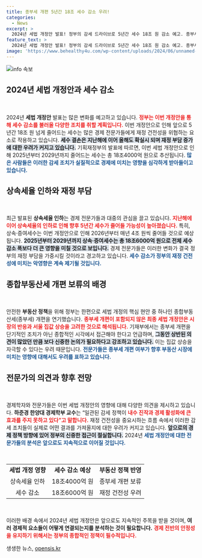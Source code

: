 ```yaml
---
title: 종부세 개편 5년간 18조 세수 감소 우려!
categories:
  - News
excerpt: >
  2024년 세법 개정안 발표! 정부의 감세 드라이브로 5년간 세수 18조 원 감소 예고. 종부세 개편 보류는 집값 상승 우려 때문? 경제 전문가들이 재정 건전성 우려를 제기하며 갈등이 심화되고 있다.
feature_text: >
  2024년 세법 개정안 발표! 정부의 감세 드라이브로 5년간 세수 18조 원 감소 예고. 종부세 개편 보류는 집값 상승 우려 때문? 경제 전문가들이 재정 건전성 우려를 제기하며 갈등이 심화되고 있다.
image: 'https://www.behealthy4u.com/wp-content/uploads/2024/06/unnamed-file.png'
---
```


<p><img src="https://www.behealthy4u.com/wp-content/uploads/2024/06/unnamed-file.png" alt="info 속보" /></p>

<h2 data-ke-size="size26">2024년 세법 개정안과 세수 감소</h2>

<p data-ke-size="size16">&nbsp;</p>

<p>2024년 <b>세법 개정안</b> 발표는 많은 변화를 예고하고 있습니다. <b><span style="color: #ee2323;">정부는 이번 개정안을 통해 세수 감소를 불러올 다양한 조치를 취할 계획입니다.</span></b> 이번 개정안으로 인해 앞으로 5년간 18조 원 넘게 줄어드는 세수는 많은 경제 전문가들에게 재정 건전성을 위협하는 요소로 작용하고 있습니다. <b><span style="background-color: #21538527;">세수 결손은 지난해에 이어 올해도 확실시 되며 재정 부담 증가에 대한 우려가 커지고 있습니다.</span></b> 기획재정부의 발표에 따르면, 이번 세법 개정안으로 인해 2025년부터 2029년까지 줄어드는 세수는 총 18조4000억 원으로 추산됩니다. <b><span style="color: #1a5490;">많은 사람들은 이러한 감세 조치가 실질적으로 경제에 미치는 영향을 심각하게 받아들이고 있습니다.</span></b> </p>

<h2 data-ke-size="size26">상속세율 인하와 재정 부담</h2>

<p data-ke-size="size16">&nbsp;</p>

<p>최근 발표된 <b>상속세율 인하</b>는 경제 전문가들과 대중의 관심을 끌고 있습니다. <b><span style="color: #ee2323;">지난해에 이어 상속세율의 인하로 인해 향후 5년간 세수가 줄어들 가능성이 높아졌습니다.</span></b> 특히, 상속·증여세수는 이번 개정안으로 인해 2026년부터 매년 4조 원씩 줄어들 것으로 예상됩니다. <b><span style="background-color: #21538527;">2025년부터 2029년까지 상속·증여세수는 총 18조6000억 원으로 전체 세수 감소 폭보다 더 큰 영향을 미칠 것으로 보입니다.</span></b> 경제 전문가들은 이러한 변화가 결국 정부의 재정 부담을 가중시킬 것이라고 경고하고 있습니다. <b><span style="color: #1a5490;">세수 감소가 정부의 재정 건전성에 미치는 악영향은 계속 제기될 것입니다.</span></b> </p>

<h2 data-ke-size="size26">종합부동산세 개편 보류의 배경</h2>

<p data-ke-size="size16">&nbsp;</p>

<p>안전한 <b>부동산 정책</b>을 위해 정부는 한편으로 세법 개정의 핵심 현안 중 하나인 종합부동산세(종부세) 개편을 연기했습니다. <b><span style="color: #ee2323;">종부세 개편이 포함되지 않은 최종 세법 개정안은 시장의 반응과 서울 집값 상승을 고려한 것으로 해석됩니다.</span></b> 기재부에서는 종부세 개편을 단기적인 조치가 아닌 종합적인 시각에서 접근해야 한다고 언급하며, <b><span style="background-color: #21538527;">그동안 상반된 의견이 많았던 만큼 보다 신중한 논의가 필요하다고 강조하고 있습니다.</span></b> 이는 집값 상승을 자극할 수 있다는 우려 때문입니다. <b><span style="color: #1a5490;">전문가들은 종부세 개편 여부가 향후 부동산 시장에 미치는 영향에 대해서도 우려를 표하고 있습니다.</span></b></p>

<h2 data-ke-size="size26">전문가의 의견과 향후 전망</h2>

<p data-ke-size="size16">&nbsp;</p>

<p>경제학자와 전문가들은 이번 세법 개정안의 영향에 대해 다양한 의견을 제시하고 있습니다. <b>하준경 한양대 경제학부 교수</b>는 “일관된 감세 정책이 <b><span style="color: #ee2323;">내수 진작과 경제 활성화에 큰 효과를 주지 못하고 있다”고 말합니다.</span></b> 재정 건전성을 중요시하는 흐름 속에서 이러한 감세 조치들이 실제로 어떤 결과를 가져올지에 대한 우려가 커지고 있습니다. <b><span style="background-color: #21538527;">앞으로의 경제 정책 방향에 있어 정부의 신중한 접근이 절실합니다.</span></b> 2024년 <b><span style="color: #1a5490;">세법 개정안에 대한 전문가들의 분석은 앞으로도 지속적으로 이어질 것입니다.</span></b> </p>

<p data-ke-size="size16">&nbsp;</p>

<table style="width: 100%; border-collapse: collapse;">
    <tr>
        <td style="text-align: center; height: 17px;"><b>세법 개정 영향</b></td>
        <td style="text-align: center; height: 17px;"><b>세수 감소 예상</b></td>
        <td style="text-align: center; height: 17px;"><b>부동산 정책 반영</b></td>
    </tr>
    <tr>
        <td style="text-align: center; height: 17px;">상속세율 인하</td>
        <td style="text-align: center; height: 17px;">18조4000억 원</td>
        <td style="text-align: center; height: 17px;">종부세 개편 보류</td>
    </tr>
    <tr>
        <td style="text-align: center; height: 17px;">세수 감소</td>
        <td style="text-align: center; height: 17px;">18조6000억 원</td>
        <td style="text-align: center; height: 17px;">재정 건전성 우려</td>
    </tr>
</table>

<p data-ke-size="size16">&nbsp;</p>

<p>이러한 배경 속에서 2024년 세법 개정안은 앞으로도 지속적인 주목을 받을 것이며, <b>여러 경제적 요소들이 어떻게 연결되는지를 분석하는 것이 필요합니다.</b> <b><span style="color: #ee2323;">경제 전반의 안정성을 유지하기 위해서는 정부의 종합적인 정책이 필수적입니다.</span></b> </p>
생생한 뉴스, <a href="https://opensis.kr" rel="dofollow">opensis.kr</a>



